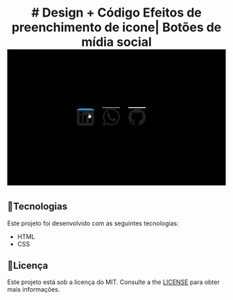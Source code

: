 <h1 align="center">
# Design + Código
Efeitos de preenchimento de icone| Botões de mídia social

<img src="github/efeito.gif" alt="preenchimento" width="750">
</h1>

## :rocket:**Tecnologias**
Este projeto foi desenvolvido com as seguintes tecnologias:
*  HTML
*  CSS

## :pencil:**Licença**
Este projeto está sob a licença do MIT. Consulte a the [LICENSE](https://github.com/LuisRobertoAntunes/Efeitos-de-preenchimento-de-icone/blob/LuisRobertoAntunes-Redme.md/LICENSE) para obter mais informações.